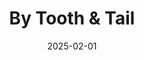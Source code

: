 ---
title: "By Tooth & Tail"
tags: "card"
date: "2025-02-01"


cardItem:
    title: By Tooth & Tail
    role: Gameplay/System programmer   
    summaryOne: Second game project at FutureGames, a turn-based stealth game, where your goal is to navigate the level and not get killed by the enemies.
    summaryTwo: Made the turn-based system, interaction system, and did the mobile port.
    url: 
    urlText:   
    imageUrl: images/project_img/Tooth_and_Tail_Gimp.png
    startDate: "2025/2"
    endDate: "2025/3"
    peopleAmount: 15
    timeWorked: 4 weeks
    engine: Unity

---